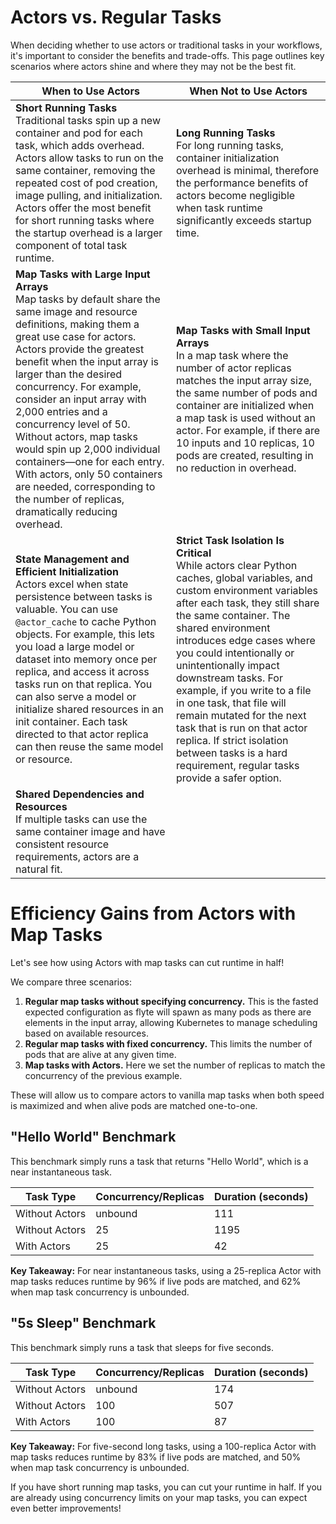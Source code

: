 # Actors vs. Regular Tasks

When deciding whether to use actors or traditional tasks in your workflows, it's important to consider the benefits 
and trade-offs. This page outlines key scenarios where actors shine and where they may not be the best fit.

| <span style="font-size:16px;">When to Use Actors</span>                                                                                                                                                                                                                                                                                                                                                                                                                                                                                                    | <span style="font-size:16px;">When Not to Use Actors</span>                                                                                                                                                                                                                                                                                                                                                                                                                                                                                                   |
|------------------------------------------------------------------------------------------------------------------------------------------------------------------------------------------------------------------------------------------------------------------------------------------------------------------------------------------------------------------------------------------------------------------------------------------------------------------------------------------------------------------------------------------------------------|---------------------------------------------------------------------------------------------------------------------------------------------------------------------------------------------------------------------------------------------------------------------------------------------------------------------------------------------------------------------------------------------------------------------------------------------------------------------------------------------------------------------------------------------------------------|
| **Short Running Tasks**<br>Traditional tasks spin up a new container and pod for each task, which adds overhead. Actors allow tasks to run on the same container, removing the repeated cost of pod creation, image pulling, and initialization. Actors offer the most benefit for short running tasks where the startup overhead is a larger component of total task runtime.                                                                                                                                                                             | **Long Running Tasks**<br>For long running tasks, container initialization overhead is minimal, therefore the performance benefits of actors become negligible when task runtime significantly exceeds startup time.                                                                                                                                                                                                                                                                                                                                          |
| **Map Tasks with Large Input Arrays**<br>Map tasks by default share the same image and resource definitions, making them a great use case for actors. Actors provide the greatest benefit when the input array is larger than the desired concurrency. For example, consider an input array with 2,000 entries and a concurrency level of 50. Without actors, map tasks would spin up 2,000 individual containers—one for each entry. With actors, only 50 containers are needed, corresponding to the number of replicas, dramatically reducing overhead. | **Map Tasks with Small Input Arrays**<br>In a map task where the number of actor replicas matches the input array size, the same number of pods and container are initialized when a map task is used without an actor. For example, if there are 10 inputs and 10 replicas, 10 pods are created, resulting in no reduction in overhead.                                                                                                                                                                                                                   |
| **State Management and Efficient Initialization**<br>Actors excel when state persistence between tasks is valuable. You can use `@actor_cache` to cache Python objects. For example, this lets you load a large model or dataset into memory once per replica, and access it across tasks run on that replica. You can also serve a model or initialize shared resources in an init container. Each task directed to that actor replica can then reuse the same model or resource.                                                                 | **Strict Task Isolation Is Critical**<br>While actors clear Python caches, global variables, and custom environment variables after each task, they still share the same container. The shared environment introduces edge cases where you could intentionally or unintentionally impact downstream tasks. For example, if you write to a file in one task, that file will remain mutated for the next task that is run on that actor replica. If strict isolation between tasks is a hard requirement, regular tasks provide a safer option. |
| **Shared Dependencies and Resources**<br>If multiple tasks can use the same container image and have consistent resource requirements, actors are a natural fit.                                                                                                                                                                                                                                                                                                                                                                                           |                                                                                                                                                                                                                                                                                                                                                                                                                                                                                                                       |



# Efficiency Gains from Actors with Map Tasks

Let's see how using Actors with map tasks can cut runtime in half!

We compare three scenarios:
1. **Regular map tasks without specifying concurrency.** This is the fasted expected configuration as flyte will spawn as many pods as there are elements in the input array, allowing Kubernetes to manage scheduling based on available resources.
2. **Regular map tasks with fixed concurrency.** This limits the number of pods that are alive at any given time.
3. **Map tasks with Actors.** Here we set the number of replicas to match the concurrency of the previous example.

These will allow us to compare actors to vanilla map tasks when both speed is maximized and when alive pods are matched one-to-one.


## "Hello World" Benchmark
This benchmark simply runs a task that returns "Hello World", which is a near instantaneous task.

| Task Type          | Concurrency/Replicas | Duration (seconds) |
|--------------------|----------------------|--------------------|
| Without Actors     | unbound                    | 111                |
| Without Actors     | 25                   | 1195               |
| With Actors        | 25                   | 42                 |

**Key Takeaway:** For near instantaneous tasks, using a 25-replica Actor with map tasks reduces runtime by 96% if live pods are matched, and 62% when map task concurrency is unbounded.

## "5s Sleep" Benchmark
This benchmark simply runs a task that sleeps for five seconds.

| Task Type          | Concurrency/Replicas | Duration (seconds) |
|--------------------|----------|--------------------|
| Without Actors     | unbound        | 174                |
| Without Actors     | 100      | 507                |
| With Actors        | 100      | 87                 |

**Key Takeaway:** For five-second long tasks, using a 100-replica Actor with map tasks reduces runtime by 83% if live pods are matched, and 50% when map task concurrency is unbounded.

If you have short running map tasks, you can cut your runtime in half. If you are already using concurrency limits on your map tasks, you can expect even better improvements!